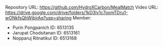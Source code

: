 Repository URL: https://github.com/HydroXCarbon/MealMatch
Video URL: https://drive.google.com/drive/folders/1kD3lv1c7oxmTDru1-wONkfsQhWjbjrAq?usp=sharing
Member:
- Purin Pongpanich ID: 6513135
- Jarupat Chodsitanan ID: 6513161
- Nopparuj Ritnatikul ID: 6513168
